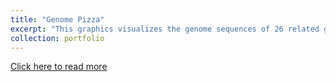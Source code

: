 ```yaml
---
title: "Genome Pizza"
excerpt: "This graphics visualizes the genome sequences of 26 related genomes of reed beetle microbial symbionts.<br/><img src='/images/circos_full_circle.png'>"
collection: portfolio
---
```


[Click here to read more](https://euba.github.io/publication/2020-06-01-paper-title-number-1)